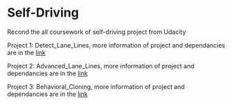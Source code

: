 # Self-Driving

Recond the all coursework of self-driving project from Udacity

Project 1: Detect_Lane_Lines,
more information of project and dependancies are in the [link](https://github.com/udacity/CarND-LaneLines-P1)

Project 2: Advanced_Lane_Lines,
more information of project and dependancies are in the [link](https://github.com/udacity/CarND-Advanced-Lane-Lines)

Project 3: Behavioral_Cloning,
more information of project and dependancies are in the [link](https://github.com/udacity/CarND-Behavioral-Cloning-P3)
